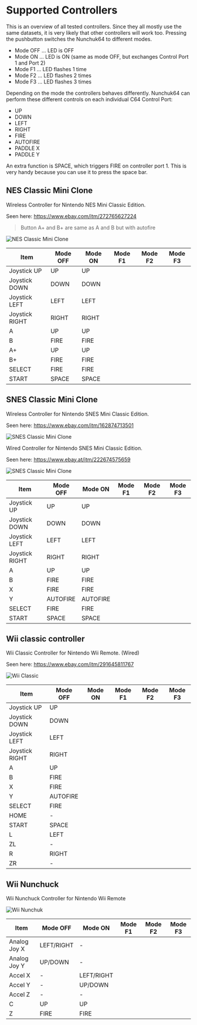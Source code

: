 # Supported Controllers

This is an overview of all tested controllers.
Since they all mostly use the same datasets, it is very likely that other controllers will work too.
Pressing the pushbutton switches the Nunchuk64 to different modes.
- Mode OFF ... LED is OFF
- Mode ON  ... LED is ON (same as mode OFF, but exchanges Control Port 1 and Port 2)
- Mode F1  ... LED flashes 1 time
- Mode F2  ... LED flashes 2 times
- Mode F3  ... LED flashes 3 times

Depending on the mode the controllers behaves differently.
Nunchuk64 can perform these different controls on each individual C64 Control Port:

- UP
- DOWN
- LEFT
- RIGHT
- FIRE
- AUTOFIRE
- PADDLE X
- PADDLE Y

An extra function is SPACE, which triggers FIRE on controller port 1.
This is very handy because you can use it to press the space bar.

## NES Classic Mini Clone
Wireless Controller for Nintendo NES Mini Classic Edition.

Seen here: https://www.ebay.com/itm/272765627224
> Button A+ and B+ are same as A and B but with autofire

![NES Classic Mini Clone](nes_classic_mini_clone.jpg)

| Item          |Mode OFF  |Mode ON   |Mode F1   |Mode F2   |Mode F3   |
| --------------|----------|----------|----------|----------|----------|
| Joystick UP   |UP        |UP        |          |          |          |
| Joystick DOWN |DOWN      |DOWN      |          |          |          |
| Joystick LEFT |LEFT      |LEFT      |          |          |          |
| Joystick RIGHT|RIGHT     |RIGHT     |          |          |          |
| A             |UP        |UP        |          |          |          |
| B             |FIRE      |FIRE      |          |          |          |
| A+            |UP        |UP        |          |          |          |
| B+            |FIRE      |FIRE      |          |          |          |
| SELECT        |FIRE      |FIRE      |          |          |          |
| START         |SPACE     |SPACE     |          |          |          |


## SNES Classic Mini Clone
Wireless Controller for Nintendo SNES Mini Classic Edition.

Seen here: https://www.ebay.com/itm/162874713501

![SNES Classic Mini Clone](snes_classic_mini_clone.jpg)

Wired Controller for Nintendo SNES Mini Classic Edition.

Seen here: https://www.ebay.at/itm/222674575659

![SNES Classic Mini Clone](snes_classic_mini_clone_wired.jpg)

| Item          |Mode OFF  |Mode ON   |Mode F1   |Mode F2   |Mode F3   |
| --------------|----------|----------|----------|----------|----------|
| Joystick UP   |UP        |UP        |          |          |          |
| Joystick DOWN |DOWN      |DOWN      |          |          |          |
| Joystick LEFT |LEFT      |LEFT      |          |          |          |
| Joystick RIGHT|RIGHT     |RIGHT     |          |          |          |
| A             |UP        |UP        |          |          |          |
| B             |FIRE      |FIRE      |          |          |          |
| X             |FIRE      |FIRE      |          |          |          |
| Y             |AUTOFIRE  |AUTOFIRE  |          |          |          |
| SELECT        |FIRE      |FIRE      |          |          |          |
| START         |SPACE     |SPACE     |          |          |          |

## Wii classic controller
Wii Classic Controller for Nintendo Wii Remote. (Wired)

Seen here: https://www.ebay.com/itm/291645811767

![Wii Classic](wii_classic.jpg)

| Item          |Mode OFF  |Mode ON   |Mode F1   |Mode F2   |Mode F3   |
| --------------|----------|----------|----------|----------|----------|
| Joystick UP   |UP        |          |          |          |          |
| Joystick DOWN |DOWN      |          |          |          |          |
| Joystick LEFT |LEFT      |          |          |          |          |
| Joystick RIGHT|RIGHT     |          |          |          |          |
| A             |UP        |          |          |          |          |
| B             |FIRE      |          |          |          |          |
| X             |FIRE      |          |          |          |          |
| Y             |AUTOFIRE  |          |          |          |          |
| SELECT        |FIRE      |          |          |          |          |
| HOME          |-         |          |          |          |          |
| START         |SPACE     |          |          |          |          |
| L             |LEFT      |          |          |          |          |
| ZL            |-         |          |          |          |          |
| R             |RIGHT     |          |          |          |          |
| ZR            |-         |          |          |          |          |

## Wii Nunchuck
Wii Nunchuck Controller for Nintendo Wii Remote

![Wii Nunchuk](wii_nunchuk.jpg)

| Item          |Mode OFF  |Mode ON   |Mode F1   |Mode F2   |Mode F3   |
| --------------|----------|----------|----------|----------|----------|
| Analog Joy X  |LEFT/RIGHT|-         |          |          |          |
| Analog Joy Y  |UP/DOWN   |-         |          |          |          |
| Accel X       |-         |LEFT/RIGHT|          |          |          |
| Accel Y       |-         |UP/DOWN   |          |          |          |
| Accel Z       |-         |-         |          |          |          |
| C             |UP        |UP        |          |          |          |
| Z             |FIRE      |FIRE      |          |          |          |
